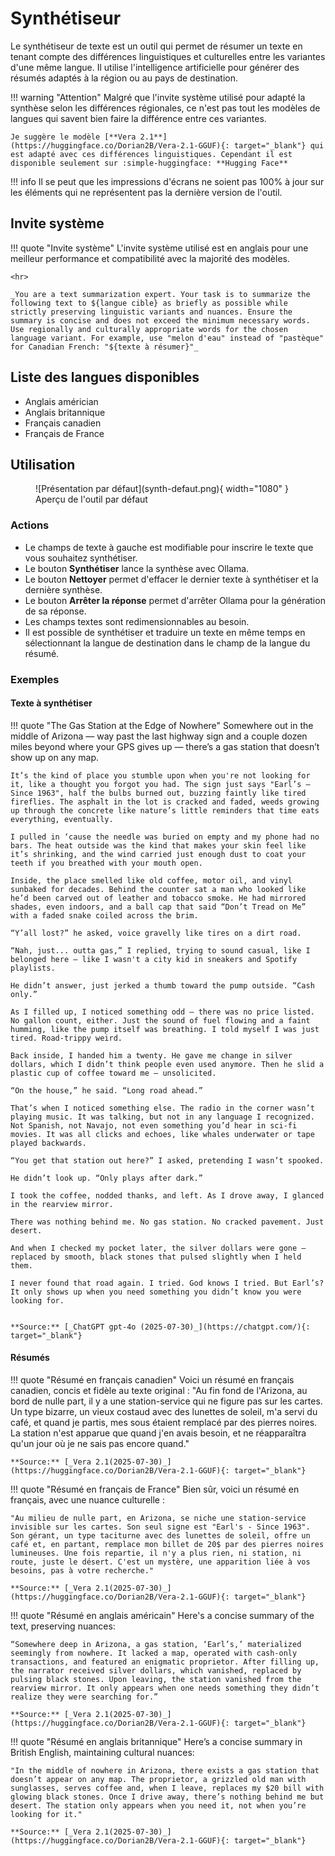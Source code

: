 # Synthétiseur

Le synthétiseur de texte est un outil qui permet de résumer un texte en tenant compte des différences linguistiques et culturelles entre les variantes d'une même langue. Il utilise l'intelligence artificielle pour générer des résumés adaptés à la région ou au pays de destination.

!!! warning "Attention"
    Malgré que l'invite système utilisé pour adapté la synthèse selon les différences régionales, ce n'est pas tout les modèles de langues qui savent bien faire la différence entre ces variantes.

    Je suggère le modèle [**Vera 2.1**](https://huggingface.co/Dorian2B/Vera-2.1-GGUF){: target="_blank"} qui est adapté avec ces différences linguistiques. Cependant il est disponible seulement sur :simple-huggingface: **Hugging Face**


!!! info 
    Il se peut que les impressions d'écrans ne soient pas 100% à jour sur les éléments qui ne représentent pas la dernière version de l'outil.

## Invite système

!!! quote "Invite système"
    L'invite système utilisé est en anglais pour une meilleur performance et compatibilité avec la majorité des modèles.

    <hr>

    _You are a text summarization expert. Your task is to summarize the following text to ${langue cible} as briefly as possible while strictly preserving linguistic variants and nuances. Ensure the summary is concise and does not exceed the minimum necessary words. Use regionally and culturally appropriate words for the chosen language variant. For example, use "melon d'eau" instead of "pastèque" for Canadian French: "${texte à résumer}"_


## Liste des langues disponibles

- Anglais américian
- Anglais britannique
- Français canadien
- Français de France

## Utilisation


<figure markdown>
  ![Présentation par défaut](synth-defaut.png){ width="1080" }
  <figcaption>Aperçu de l'outil par défaut</figcaption>
</figure>

### Actions


- Le champs de texte à gauche est modifiable pour inscrire le texte que vous souhaitez synthétiser.
- Le bouton **Synthétiser** lance la synthèse avec Ollama.
- Le bouton **Nettoyer** permet d'effacer le dernier texte à synthétiser et la dernière synthèse.
- Le bouton **Arrêter la réponse** permet d'arrêter Ollama pour la génération de sa réponse.
- Les champs textes sont redimensionnables au besoin.
- Il est possible de synthétiser et traduire un texte en même temps en sélectionnant la langue de destination dans le champ de la langue du résumé.

### Exemples

#### Texte à synthétiser
!!! quote "The Gas Station at the Edge of Nowhere"
    Somewhere out in the middle of Arizona — way past the last highway sign and a couple dozen miles beyond where your GPS gives up — there’s a gas station that doesn’t show up on any map.

    It’s the kind of place you stumble upon when you're not looking for it, like a thought you forgot you had. The sign just says "Earl’s — Since 1963", half the bulbs burned out, buzzing faintly like tired fireflies. The asphalt in the lot is cracked and faded, weeds growing up through the concrete like nature’s little reminders that time eats everything, eventually.

    I pulled in ‘cause the needle was buried on empty and my phone had no bars. The heat outside was the kind that makes your skin feel like it’s shrinking, and the wind carried just enough dust to coat your teeth if you breathed with your mouth open.

    Inside, the place smelled like old coffee, motor oil, and vinyl sunbaked for decades. Behind the counter sat a man who looked like he’d been carved out of leather and tobacco smoke. He had mirrored shades, even indoors, and a ball cap that said “Don’t Tread on Me” with a faded snake coiled across the brim.

    “Y’all lost?” he asked, voice gravelly like tires on a dirt road.

    “Nah, just... outta gas,” I replied, trying to sound casual, like I belonged here — like I wasn't a city kid in sneakers and Spotify playlists.

    He didn’t answer, just jerked a thumb toward the pump outside. “Cash only.”

    As I filled up, I noticed something odd — there was no price listed. No gallon count, either. Just the sound of fuel flowing and a faint humming, like the pump itself was breathing. I told myself I was just tired. Road-trippy weird.

    Back inside, I handed him a twenty. He gave me change in silver dollars, which I didn’t think people even used anymore. Then he slid a plastic cup of coffee toward me — unsolicited.

    “On the house,” he said. “Long road ahead.”

    That’s when I noticed something else. The radio in the corner wasn’t playing music. It was talking, but not in any language I recognized. Not Spanish, not Navajo, not even something you’d hear in sci-fi movies. It was all clicks and echoes, like whales underwater or tape played backwards.

    “You get that station out here?” I asked, pretending I wasn’t spooked.

    He didn’t look up. “Only plays after dark.”

    I took the coffee, nodded thanks, and left. As I drove away, I glanced in the rearview mirror.

    There was nothing behind me. No gas station. No cracked pavement. Just desert.

    And when I checked my pocket later, the silver dollars were gone — replaced by smooth, black stones that pulsed slightly when I held them.

    I never found that road again. I tried. God knows I tried. But Earl’s? It only shows up when you need something you didn’t know you were looking for.


    **Source:** [_ChatGPT gpt-4o (2025-07-30)_](https://chatgpt.com/){: target="_blank"}


#### Résumés

<div class="grid cards" markdown>

!!! quote "Résumé en français canadien"
    Voici un résumé en français canadien, concis et fidèle au texte original :
    "Au fin fond de l'Arizona, au bord de nulle part, il y a une station-service qui ne figure pas sur les cartes. Un type bizarre, un vieux costaud avec des lunettes de soleil, m'a servi du café, et quand je partis, mes sous étaient remplacé par des pierres noires. La station n'est apparue que quand j'en avais besoin, et ne réapparaîtra qu'un jour où je ne sais pas encore quand."

    **Source:** [_Vera 2.1(2025-07-30)_](https://huggingface.co/Dorian2B/Vera-2.1-GGUF){: target="_blank"}
!!! quote "Résumé en français de France"
    Bien sûr, voici un résumé en français, avec une nuance culturelle :

    "Au milieu de nulle part, en Arizona, se niche une station-service invisible sur les cartes. Son seul signe est "Earl's - Since 1963". Son gérant, un type taciturne avec des lunettes de soleil, offre un café et, en partant, remplace mon billet de 20$ par des pierres noires lumineuses. Une fois repartie, il n'y a plus rien, ni station, ni route, juste le désert. C'est un mystère, une apparition liée à vos besoins, pas à votre recherche."

    **Source:** [_Vera 2.1(2025-07-30)_](https://huggingface.co/Dorian2B/Vera-2.1-GGUF){: target="_blank"}

!!! quote "Résumé en anglais américain"
    Here's a concise summary of the text, preserving nuances:

    “Somewhere deep in Arizona, a gas station, ‘Earl’s,’ materialized seemingly from nowhere. It lacked a map, operated with cash-only transactions, and featured an enigmatic proprietor. After filling up, the narrator received silver dollars, which vanished, replaced by pulsing black stones. Upon leaving, the station vanished from the rearview mirror. It only appears when one needs something they didn’t realize they were searching for.”

    **Source:** [_Vera 2.1(2025-07-30)_](https://huggingface.co/Dorian2B/Vera-2.1-GGUF){: target="_blank"}
!!! quote "Résumé en anglais britannique"
    Here’s a concise summary in British English, maintaining cultural nuances:

    "In the middle of nowhere in Arizona, there exists a gas station that doesn’t appear on any map. The proprietor, a grizzled old man with sunglasses, serves coffee and, when I leave, replaces my $20 bill with glowing black stones. Once I drive away, there’s nothing behind me but desert. The station only appears when you need it, not when you’re looking for it."

    **Source:** [_Vera 2.1(2025-07-30)_](https://huggingface.co/Dorian2B/Vera-2.1-GGUF){: target="_blank"}

</div>








